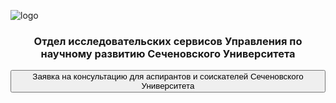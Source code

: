 

![logo](https://www.sechenov.ru/upload/DropMeFiles_abtp8/logo-sechenov-new-itog-08.png)

<h3 style="text-align: center;">Отдел исследовательских сервисов Управления по научному развитию Сеченовского Университета</h3>



<button onclick="location.href='https://forms.yandex.com/u/655f235143f74f099596f529/'" type="button">
         Заявка на консультацию для аспирантов и соискателей Сеченовского Университета</button>